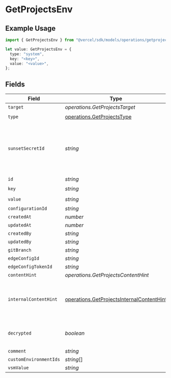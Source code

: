 # GetProjectsEnv

## Example Usage

```typescript
import { GetProjectsEnv } from "@vercel/sdk/models/operations/getprojects.js";

let value: GetProjectsEnv = {
  type: "system",
  key: "<key>",
  value: "<value>",
};
```

## Fields

| Field                                                                                                  | Type                                                                                                   | Required                                                                                               | Description                                                                                            |
| ------------------------------------------------------------------------------------------------------ | ------------------------------------------------------------------------------------------------------ | ------------------------------------------------------------------------------------------------------ | ------------------------------------------------------------------------------------------------------ |
| `target`                                                                                               | *operations.GetProjectsTarget*                                                                         | :heavy_minus_sign:                                                                                     | N/A                                                                                                    |
| `type`                                                                                                 | [operations.GetProjectsType](../../models/operations/getprojectstype.md)                               | :heavy_check_mark:                                                                                     | N/A                                                                                                    |
| `sunsetSecretId`                                                                                       | *string*                                                                                               | :heavy_minus_sign:                                                                                     | This is used to identiy variables that have been migrated from type secret to sensitive.               |
| `id`                                                                                                   | *string*                                                                                               | :heavy_minus_sign:                                                                                     | N/A                                                                                                    |
| `key`                                                                                                  | *string*                                                                                               | :heavy_check_mark:                                                                                     | N/A                                                                                                    |
| `value`                                                                                                | *string*                                                                                               | :heavy_check_mark:                                                                                     | N/A                                                                                                    |
| `configurationId`                                                                                      | *string*                                                                                               | :heavy_minus_sign:                                                                                     | N/A                                                                                                    |
| `createdAt`                                                                                            | *number*                                                                                               | :heavy_minus_sign:                                                                                     | N/A                                                                                                    |
| `updatedAt`                                                                                            | *number*                                                                                               | :heavy_minus_sign:                                                                                     | N/A                                                                                                    |
| `createdBy`                                                                                            | *string*                                                                                               | :heavy_minus_sign:                                                                                     | N/A                                                                                                    |
| `updatedBy`                                                                                            | *string*                                                                                               | :heavy_minus_sign:                                                                                     | N/A                                                                                                    |
| `gitBranch`                                                                                            | *string*                                                                                               | :heavy_minus_sign:                                                                                     | N/A                                                                                                    |
| `edgeConfigId`                                                                                         | *string*                                                                                               | :heavy_minus_sign:                                                                                     | N/A                                                                                                    |
| `edgeConfigTokenId`                                                                                    | *string*                                                                                               | :heavy_minus_sign:                                                                                     | N/A                                                                                                    |
| `contentHint`                                                                                          | *operations.GetProjectsContentHint*                                                                    | :heavy_minus_sign:                                                                                     | N/A                                                                                                    |
| `internalContentHint`                                                                                  | [operations.GetProjectsInternalContentHint](../../models/operations/getprojectsinternalcontenthint.md) | :heavy_minus_sign:                                                                                     | Similar to `contentHints`, but should not be exposed to the user.                                      |
| `decrypted`                                                                                            | *boolean*                                                                                              | :heavy_minus_sign:                                                                                     | Whether `value` and `vsmValue` are decrypted.                                                          |
| `comment`                                                                                              | *string*                                                                                               | :heavy_minus_sign:                                                                                     | N/A                                                                                                    |
| `customEnvironmentIds`                                                                                 | *string*[]                                                                                             | :heavy_minus_sign:                                                                                     | N/A                                                                                                    |
| `vsmValue`                                                                                             | *string*                                                                                               | :heavy_minus_sign:                                                                                     | N/A                                                                                                    |